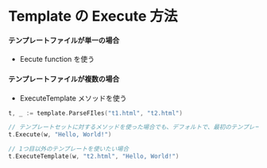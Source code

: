 # Template の Execute 方法


#### テンプレートファイルが単一の場合

* Eecute function を使う





#### テンプレートファイルが複数の場合

* ExecuteTemplate メソッドを使う



```go
t, _ := template.ParseFIles("t1.html", "t2.html")

// テンプレートセットに対するメソッドを使った場合でも、デフォルトで、最初のテンプレートが使われる
t.Execute(w, "Hello, World!")

// 1つ目以外のテンプレートを使いたい場合
t.ExecuteTemplate(w, "t2.html", "Hello, World!")
```
